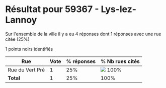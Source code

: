 # Résultat pour 59367 - Lys-lez-Lannoy

Sur l'ensemble de la ville il y a eu 4 réponses dont 1 réponses avec une rue citée (25%)

1 points noirs identifiés

| Rue | Vote | % réponses | % Nb rues cités|
|-----|------|------------|----------------|
| Rue du Vert Pré | 1 | 25% | <img src="../../img/bar_100.gif" />&nbsp;100%|
| **Total** | 1 | 25% | 100%|
